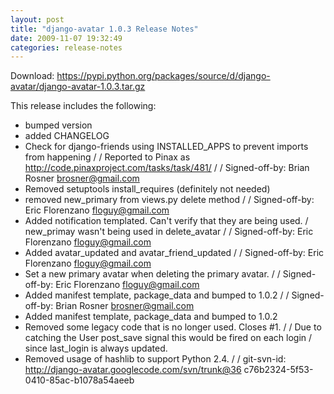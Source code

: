 ```yaml
---
layout: post
title: "django-avatar 1.0.3 Release Notes"
date: 2009-11-07 19:32:49
categories: release-notes
---
```


Download: <https://pypi.python.org/packages/source/d/django-avatar/django-avatar-1.0.3.tar.gz>

This release includes the following:

* bumped version
* added CHANGELOG
* Check for django-friends using INSTALLED_APPS to prevent imports from happening /  / Reported to Pinax as http://code.pinaxproject.com/tasks/task/481/ /  / Signed-off-by: Brian Rosner <brosner@gmail.com>
* Removed setuptools install_requires (definitely not needed)
* removed new_primary from views.py delete method /  / Signed-off-by: Eric Florenzano <floguy@gmail.com>
* Added notification templated. Can't verify that they are being used. / new_primay wasn't being used in delete_avatar /  / Signed-off-by: Eric Florenzano <floguy@gmail.com>
* Added avatar_updated and avatar_friend_updated /  / Signed-off-by: Eric Florenzano <floguy@gmail.com>
* Set a new primary avatar when deleting the primary avatar. /  / Signed-off-by: Eric Florenzano <floguy@gmail.com>
* Added manifest template, package_data and bumped to 1.0.2 /  / Signed-off-by: Brian Rosner <brosner@gmail.com>
* Added manifest template, package_data and bumped to 1.0.2
* Removed some legacy code that is no longer used. Closes #1. /  / Due to catching the User post_save signal this would be fired on each login / since last_login is always updated.
* Removed usage of hashlib to support Python 2.4. /  / git-svn-id: http://django-avatar.googlecode.com/svn/trunk@36 c76b2324-5f53-0410-85ac-b1078a54aeeb
